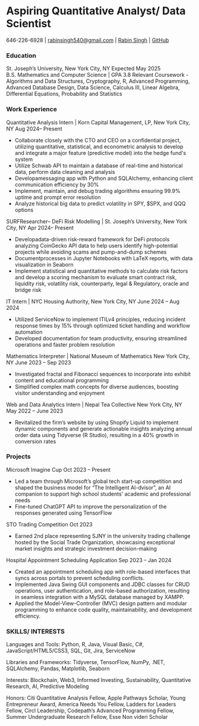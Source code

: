 # Aspiring Quantitative Analyst/ Data Scientist

646-226-6928 | rabinsingh540@gmail.com | [Rabin Singh](https://linkedin.com/in/rabinsingh143/) | [GitHub](https://github.com/rabinsingh123) 

### Education
St. Joseph’s University, New York City, NY 				                                                                                  Expected May 2025  
B.S. Mathematics and Computer Science | GPA 3.8 
Relevant Coursework  - Algorithms and Data Structures, Cryptography, R, Advanced Programming, Advanced Database Design, Data Science,  Calculus III, Linear Algebra, Differential Equations, Probability and Statistics


### Work Experience
 Quantitative Analysis Intern | Korn Capital Management, LP, New York City, NY                                                      Aug 2024– Present
 - Collaborate closely with the CTO and CEO on a confidential project, utilizing quantitative, statistical, and
 econometric analysis to develop and integrate a major feature (predictive model) into the hedge fund's system
 - Utilize Schwab API to maintain a database of real-time and historical data, perform data cleaning and analysis
 - Developamessaging app with Python and SQLAlchemy, enhancing client communication efficiency by 30%
 - Implement, maintain, and debug trading algorithms ensuring 99.9% uptime and prompt error resolution
 - Analyze historical big data to predict volatility in SPY, $SPX, and QQQ options

 SURFResearcher– DeFi Risk Modelling | St. Joseph’s University, New York City, NY                                                   Apr 2024– Present
 - Developadata-driven risk-reward framework for DeFi protocols analyzing CoinGecko API data to help users
 identify high-potential projects while avoiding scams and pump-and-dump schemes
 - Documentprocesses in Jupyter Notebooks with LaTeX reports, with data visualization in Seaborn
 - Implement statistical and quantitative methods to calculate risk factors and develop a scoring mechanism to
 evaluate smart contract risk, liquidity risk, volatility risk, counterparty, legal & Regulatory, oracle and bridge risk

IT Intern | NYC Housing Authority, New York City, NY                                                                             June 2024 – Aug 2024
- Utilized ServiceNow to implement ITILv4 principles, reducing incident response times by 15% through optimized  ticket handling and workflow automation  
- Developed documentation for team productivity, ensuring streamlined operations and faster problem resolution 

Mathematics Interpreter | National Museum of Mathematics New York City, NY                                                       June 2023 – Sep 2023 
- Investigated fractal and Fibonacci sequences to incorporate into exhibit content and educational programming 
- Simplified complex math concepts for diverse audiences, boosting visitor understanding and enjoyment

Web and Data Analytics Intern | Nepal Tea Collective New York City, NY                                                           May 2022 – June 2023  
- Revitalized the firm’s website by using Shopify Liquid to implement dynamic components and generate actionable  insights analyzing annual order data using Tidyverse (R Studio), resulting in a 40% growth in conversion rates


### Projects
Microsoft Imagine Cup 									                                                                                                   Oct 2023 – Present 
- Led a team through Microsoft’s global tech start-up competition and shaped the business model for “The Intelligent AI-dvisor”, an AI companion to support high school students' academic and professional needs
- Fine-tuned ChatGPT API to improve the personalization of the responses generated using TensorFlow 

STO Trading Competition 										                                                                                                Oct 2023
- Earned 2nd place representing SJNY in the university trading challenge hosted by the Social Trade  Organization, showcasing exceptional market insights and strategic investment decision-making

Hospital Appointment Scheduling Application                                                                                        Sep 2023 – Jan 2024 
- Created an appointment scheduling app with role-based interfaces that syncs across portals to prevent scheduling conflicts.
- Implemented Java Swing GUI components and JDBC classes for CRUD operations, user authentication, and role-based authorization, resulting in seamless integration with a MySQL database managed by XAMPP.
- Applied the Model-View-Controller (MVC) design pattern and modular programming to enhance code quality, maintainability, and development efficiency.


### SKILLS/ INTERESTS 
Languages and Tools: Python, R, Java, Visual Basic, C#, JavaScript/HTML5/CSS3, SQL, Git, Jira, ServiceNow 

Libraries and Frameworks: Tidyverse, TensorFlow, NumPy, .NET, SQLAlchemy, Pandas, Matplotlib, Seaborn 

Interests: Blockchain, Web3, Informed Investing, Sustainability, Quantitative Research, AI, Predictive Modeling

Honors: Citi Quantitative Analysis Fellow, Apple Pathways Scholar, Young Entrepreneur Award, America Needs You Fellow, Ladders for Leaders Fellow, Circl Leadership, Codepath’s Advanced Programming Fellow, Summer Undergraduate Research Fellow, Esse Non videri Scholar



